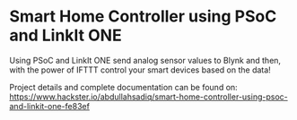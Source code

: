 # Smart Home Controller using PSoC and LinkIt ONE
Using PSoC and LinkIt ONE send analog sensor values to Blynk and then, with the power of IFTTT control your smart devices based on the data!

Project details and complete documentation can be found on:
https://www.hackster.io/abdullahsadiq/smart-home-controller-using-psoc-and-linkit-one-fe83ef

